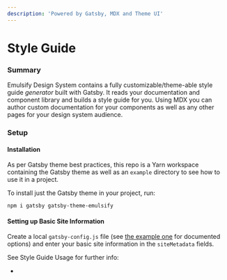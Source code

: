 ```yaml
---
description: 'Powered by Gatsby, MDX and Theme UI'
---
```


# Style Guide

### Summary

Emulsify Design System contains a fully customizable/theme-able style guide _generator_ built with Gatsby. It reads your documentation and component library and builds a style guide for you. Using MDX you can author custom documentation for your components as well as any other pages for your design system audience.

### Setup

#### Installation

As per Gatsby theme best practices, this repo is a Yarn workspace containing the Gatsby theme as well as an `example` directory to see how to use it in a project.

To install just the Gatsby theme in your project, run:

`npm i gatsby gatsby-theme-emulsify`

#### Setting up Basic Site Information

Create a local `gatsby-config.js` file \(see [the example one](https://github.com/emulsify-ds/gatsby-theme-emulsify-workspace/blob/master/example/gatsby-config.js) for documented options\) and enter your basic site information in the `siteMetadata` fields.

See Style Guide Usage for further info:

* 


